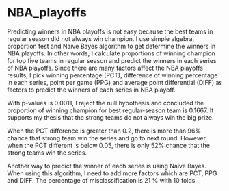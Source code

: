 # NBA_playoffs
Predicting winners in NBA playoffs is not easy because the best teams in regular season did not always win champion. I use simple algebra, proportion test and Naïve Bayes algorithm to get determine the winners in NBA playoffs. In other words, I calculate proportions of winning champion for top five teams in regular season and predict the winners in each series of NBA playoffs. Since there are many factors affect the NBA playoffs results, I pick winning percentage (PCT), difference of winning percentage in each series, point per game (PPG) and average point differential (DIFF) as factors to predict the winners of each series in NBA playoff. 

With p-values is 0.0011, I reject the null hypothesis and concluded the proportion of winning champion for best regular-season team is 0.1667. It supports my thesis that the strong teams do not always win the big prize. 

When the PCT difference is greater than 0.2, there is more than 96% chance that strong team win the series and go to next round. However, when the PCT different is below 0.05, there is only 52% chance that the strong teams win the series. 

Another way to predict the winner of each series is using Naïve Bayes. When using this algorithm, I need to add more factors which are PCT, PPG and DIFF. The percentage of misclassification is 21 % with 10 folds. 
